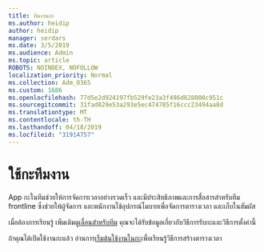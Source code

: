 ```yaml
---
title: ทีมงานกะ
ms.author: heidip
author: heidip
manager: serdars
ms.date: 3/5/2019
ms.audience: Admin
ms.topic: article
ROBOTS: NOINDEX, NOFOLLOW
localization_priority: Normal
ms.collection: Adm_O365
ms.custom: 1686
ms.openlocfilehash: 77d5e2d924197fb529fe23a3f496d828000c951c
ms.sourcegitcommit: 31fad829e53a293e5ec474785f16ccc23494aa8d
ms.translationtype: MT
ms.contentlocale: th-TH
ms.lasthandoff: 04/18/2019
ms.locfileid: "31914757"
---
```

# <a name="using-teams-shifts"></a>ใช้กะทีมงาน

App กะในทีมช่วยให้การจัดการเวลาอย่างรวดเร็ว และมีประสิทธิภาพและการสื่อสารสำหรับทีม frontline ซึ่งช่วยให้ผู้จัดการ และพนักงานใช้อุปกรณ์โมบายเพื่อจัดการตารางเวลา และเก็บในสัมผัส

เมื่อต้องการเรียนรู้ เพิ่มเติมดู[เลื่อนสำหรับทีม](https://docs.microsoft.com/en-us/microsoftteams/expand-teams-across-your-org/shifts-for-teams-landing-page) คุณจะได้รับข้อมูลเกี่ยวกับวิธีการรับกะและวิธีการตั้งค่านี้

ถ้าคุณได้เปิดใช้งานกะแล้ว อ่านการ[เริ่มต้นใช้งานในกะ](https://support.office.com/en-us/article/get-started-in-shifts-5f3e30d8-1821-4904-be26-c3cd25a497d6)เพื่อเรียนรู้วิธีการสร้างตารางเวลา

